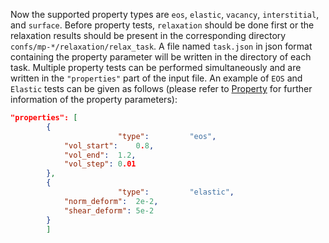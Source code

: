 Now the supported property types are `eos`, `elastic`, `vacancy`, `interstitial`, and `surface`. Before property tests, `relaxation` should be done first or the relaxation results should be present in the corresponding directory `confs/mp-*/relaxation/relax_task`. A file named `task.json` in json format containing the property parameter will be written in the directory of each task. Multiple property tests can be performed simultaneously and are written in the `"properties"` part of the input file. An example of `EOS` and `Elastic` tests can be given as follows (please refer to [Property](https://github.com/deepmodeling/dpgen/wiki/Property:-get-started-and-input-examples) for further information of the property parameters):
```json
"properties": [
		{
                        "type":         "eos",
			"vol_start":    0.8,
			"vol_end":	1.2,
			"vol_step":	0.01
		},
		{
                        "type":         "elastic",
			"norm_deform":	2e-2,
			"shear_deform": 5e-2
		}
        ]
```